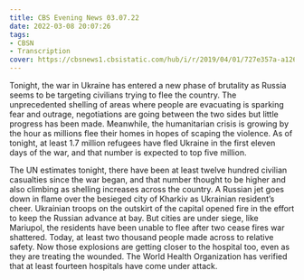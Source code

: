 ```yaml
---
title: CBS Evening News 03.07.22
date: 2022-03-08 20:07:26
tags:
- CBSN
- Transcription
cover: https://cbsnews1.cbsistatic.com/hub/i/r/2019/04/01/727e357a-a126-4138-a2c5-4d3222669d57/thumbnail/640x360/3ff2761028dc5c65cc4f07acd54bcd5c/cbsn2-logo-1920x1080.jpg
---
```

Tonight, the war in Ukraine has entered a new phase of brutality as Russia seems to be targeting civilians trying to flee the country. The unprecedented shelling of areas where people are evacuating is sparking fear and outrage, negotiations are going between the two sides but little progress has been made. Meanwhile, the humanitarian crisis is growing by the hour as millions flee their homes in hopes of scaping the violence. As of tonight, at least 1.7 million refugees have fled Ukraine in the first eleven days of the war, and that number is expected to top five million.

The UN estimates tonight, there have been at least twelve hundred civilian casualties since the war began, and that number thought to be higher and also climbing as shelling increases across the country. A Russian jet goes down in flame over the besieged city of Kharkiv as Ukrainian resident’s cheer. Ukrainian troops on the outskirt of the capital opened fire in the effort to keep the Russian advance at bay. But cities are under siege, like Mariupol, the residents have been unable to flee after two cease fires war shattered. Today, at least two thousand people made across to relative safety. Now those explosions are getting closer to the hospital too, even as they are treating the wounded. The World Health Organization has verified that at least fourteen hospitals have come under attack.
